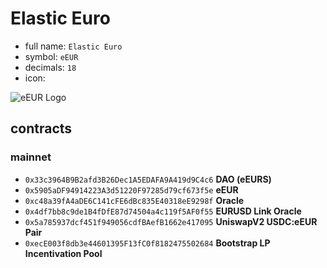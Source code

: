 # Elastic Euro

- full name: `Elastic Euro`
- symbol: `eEUR`
- decimals: `18`
- icon:

![eEUR Logo](https://elasticnetwork.fi/static/media/logo.17cbe43a.png)

## contracts
### mainnet
- `0x33c3964B9B2afd3B26Dec1A5EDAFA9A419d9C4c6` **DAO (eEURS)**
- `0x5905aDF94914223A3d51220F97285d79cf673f5e` **eEUR**
- `0xc48a39fA4aDE6C141cFE6dBc835E40318eE9298f` **Oracle**
- `0x4df7bb8c9de1B4fDfE87d74504a4c119f5AF0f55` **EURUSD Link Oracle**
- `0x5a785937dcf451f949056cdfBAefB1662e417095` **UniswapV2 USDC:eEUR Pair**
- `0xecE003f8db3e44601395F13fC0f8182475502684` **Bootstrap LP Incentivation Pool**
